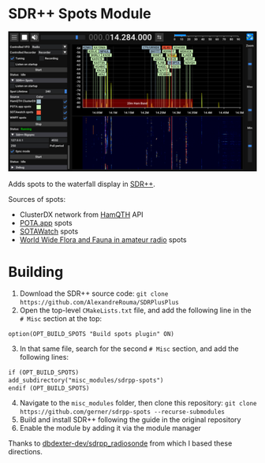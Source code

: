 # SDR++ Spots Module

![SDR++ Spots Screeshot showing lots of labels on the waterfall](spots_screenshot.png)

Adds spots to the waterfall display in [SDR++](https://github.com/AlexandreRouma/SDRPlusPlus).

Sources of spots:
 * ClusterDX network from [HamQTH](https://hamqth.com) API
 * [POTA.app](https://pota.app) spots
 * [SOTAWatch](https://sotawatch.sota.org.uk/en/) spots
 * [World Wide Flora and Fauna in amateur radio](https://wwff.co/) spots

# Building

1. Download the SDR++ source code: `git clone https://github.com/AlexandreRouma/SDRPlusPlus`
2. Open the top-level `CMakeLists.txt` file, and add the following line in the
   `# Misc` section at the top:
```
option(OPT_BUILD_SPOTS "Build spots plugin" ON)
```
3. In that same file, search for the second `# Misc` section, and add the
   following lines:
```
if (OPT_BUILD_SPOTS)
add_subdirectory("misc_modules/sdrpp-spots")
endif (OPT_BUILD_SPOTS)
```
4. Navigate to the `misc_modules` folder, then clone this repository: `git clone https://github.com/gerner/sdrpp-spots --recurse-submodules`
5. Build and install SDR++ following the guide in the original repository
6. Enable the module by adding it via the module manager

Thanks to [dbdexter-dev/sdrpp_radiosonde](https://github.com/dbdexter-dev/sdrpp_radiosonde/tree/master) from which I based these directions.
